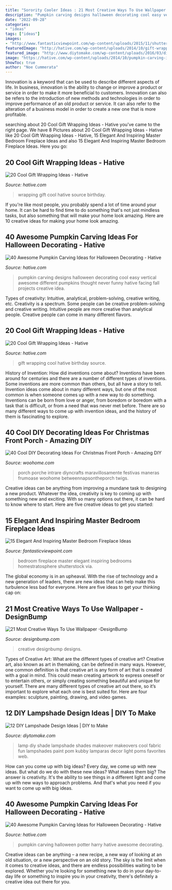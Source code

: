 ```yaml
---
title: "Sorority Cooler Ideas : 21 Most Creative Ways To Use Wallpaper -designbump"
description: "Pumpkin carving designs halloween decorating cool easy vertical awesome different pumpkins thought never funny hative facing fall projects creative idea"
date: "2022-09-28"
categories:
- "ideas"
tags: ["ideas"]
images:
- "http://www.fantasticviewpoint.com/wp-content/uploads/2015/11/shutterstock_118129444-634x421.jpg"
featuredImage: "http://hative.com/wp-content/uploads/2014/10/gift-wrapping-ideas/2-cool-gift-wrapping-ideas.jpg"
featured_image: "http://www.diytomake.com/wp-content/uploads/2016/03/diy-lamp-shade-ideas.jpg"
image: "https://hative.com/wp-content/uploads/2014/10/pumpkin-carving-ideas/23-harry-potter-pumpkin.jpg"
ShowToc: true
author: "Noe Cummerata"
---
```



Innovation is a keyword that can be used to describe different aspects of life. In business, innovation is the ability to change or improve a product or service in order to make it more beneficial to customers. Innovation can also be refers to the introduction of new methods and technologies in order to improve performance of an old product or service. It can also refer to the alteration of a business model in order to create a new one that is more profitable.

	

		
searching about 20 Cool Gift Wrapping Ideas - Hative you've came to the right page. We have 8 Pictures about 20 Cool Gift Wrapping Ideas - Hative like 20 Cool Gift Wrapping Ideas - Hative, 15 Elegant And Inspiring Master Bedroom Fireplace Ideas and also 15 Elegant And Inspiring Master Bedroom Fireplace Ideas. Here you go:
		
    
## 20 Cool Gift Wrapping Ideas - Hative

<img loading=lazy src="https://hative.com/wp-content/uploads/2014/10/gift-wrapping-ideas/4-cool-gift-wrapping-ideas.jpg" onerror="this.onerror=null;this.src='https://tse4.mm.bing.net/th?id=OIP.DM290G5GGwFg2ZJmXLjxnAHaLH&amp;pid=15.1';" alt="20 Cool Gift Wrapping Ideas - Hative">

_Source: hative.com_

>wrapping gift cool hative source birthday. 

	

If you're like most people, you probably spend a lot of time around your home. It can be hard to find time to do something that's not just mindless tasks, but also something that will make your home look amazing. Here are 10 creative ideas for making your home look amazing.

    
## 40 Awesome Pumpkin Carving Ideas For Halloween Decorating - Hative

<img loading=lazy src="https://hative.com/wp-content/uploads/2014/10/pumpkin-carving-ideas/24-pumpkin-family.jpg" onerror="this.onerror=null;this.src='https://tse3.mm.bing.net/th?id=OIP.jUf8mguE0nMboep1QsloMQHaHa&amp;pid=15.1';" alt="40 Awesome Pumpkin Carving Ideas for Halloween Decorating - Hative">

_Source: hative.com_

>pumpkin carving designs halloween decorating cool easy vertical awesome different pumpkins thought never funny hative facing fall projects creative idea. 

	

Types of creativity: Intuitive, analytical, problem-solving, creative writing, etc.
Creativity is a spectrum. Some people can be creative problem-solving and creative writing. Intuitive people are more creative than analytical people. Creative people can come in many different flavors.

    
## 20 Cool Gift Wrapping Ideas - Hative

<img loading=lazy src="http://hative.com/wp-content/uploads/2014/10/gift-wrapping-ideas/2-cool-gift-wrapping-ideas.jpg" onerror="this.onerror=null;this.src='https://tse4.mm.bing.net/th?id=OIP.iX8UAdzo3q4mvijwzBCFEwHaKX&amp;pid=15.1';" alt="20 Cool Gift Wrapping Ideas - Hative">

_Source: hative.com_

>gift wrapping cool hative birthday source. 

	

History of Invention: How did inventions come about?
Inventions have been around for centuries and there are a number of different types of inventions. Some inventions are more common than others, but all have a story to tell. Invention ideas come about in many different ways, but one of the most common is when someone comes up with a new way to do something. Inventions can be born from love or anger, from boredom or boredom with a task that is difficult, or from a need that was never met before. There are so many different ways to come up with invention ideas, and the history of them is fascinating to explore.

    
## 40 Cool DIY Decorating Ideas For Christmas Front Porch - Amazing DIY

<img loading=lazy src="https://www.woohome.com/wp-content/uploads/2013/12/DIY-Christmas-Porch-Ideas-32.jpg" onerror="this.onerror=null;this.src='https://tse3.mm.bing.net/th?id=OIP.ACD-9L_XuY4dS6xDYKWw2gHaLL&amp;pid=15.1';" alt="40 Cool DIY Decorating Ideas For Christmas Front Porch - Amazing DIY">

_Source: woohome.com_

>porch porche intrare diyncrafts maravillosamente festivas maneras frumoase woohome betweennapsontheporch twigs. 

	

Creative ideas can be anything from improving a mundane task to designing a new product. Whatever the idea, creativity is key to coming up with something new and exciting. With so many options out there, it can be hard to know where to start. Here are five creative ideas to get you started:

    
## 15 Elegant And Inspiring Master Bedroom Fireplace Ideas

<img loading=lazy src="http://www.fantasticviewpoint.com/wp-content/uploads/2015/11/shutterstock_118129444-634x421.jpg" onerror="this.onerror=null;this.src='https://tse4.mm.bing.net/th?id=OIP.nva6rW5S4xhFbPvIMMzk2wHaE6&amp;pid=15.1';" alt="15 Elegant And Inspiring Master Bedroom Fireplace Ideas">

_Source: fantasticviewpoint.com_

>bedroom fireplace master elegant inspiring bedrooms homestratosphere shutterstock via. 

	

The global economy is in an upheaval. With the rise of technology and a new generation of leaders, there are new ideas that can help make this turbulence less bad for everyone. Here are five ideas to get your thinking cap on: 

    
## 21 Most Creative Ways To Use Wallpaper -DesignBump

<img loading=lazy src="https://cdn.designbump.com/wp-content/uploads/2015/11/wallpaper-ideas-010.jpg" onerror="this.onerror=null;this.src='https://tse4.mm.bing.net/th?id=OIP.vYJjSC9MK-bvCkIVZut6uQHaMi&amp;pid=15.1';" alt="21 Most Creative Ways To Use Wallpaper -DesignBump">

_Source: designbump.com_

>creative designbump designs. 

	

Types of Creative Art: What are the different types of creative art?
Creative art, also known as art in themaking, can be defined in many ways. However, one common definition is that creative art is any form of art that is created with a goal in mind. This could mean creating artwork to express oneself or to entertain others, or simply creating something beautiful and unique for yourself. There are many different types of creative art out there, so it’s important to explore what each one is best suited for. Here are four examples: sculpture, painting, drawing, and video games.

    
## 12 DIY Lampshade Design Ideas | DIY To Make

<img loading=lazy src="http://www.diytomake.com/wp-content/uploads/2016/03/diy-lamp-shade-ideas.jpg" onerror="this.onerror=null;this.src='https://tse1.mm.bing.net/th?id=OIP.WcLglwLzuAizSt-fP3DmqAHaHa&amp;pid=15.1';" alt="12 DIY Lampshade Design Ideas | DIY to Make">

_Source: diytomake.com_

>lamp diy shade lampshade shades makeover makeovers cool fabric fun lampshades paint pom kubby lamparas decor light poms favorites web. 

	

How can you come up with big ideas?
Every day, we come up with new ideas. But what do we do with these new ideas? What makes them big? The answer is creativity. It's the ability to see things in a different light and come up with new ways to approach problems. And that's what you need if you want to come up with big ideas.

    
## 40 Awesome Pumpkin Carving Ideas For Halloween Decorating - Hative

<img loading=lazy src="https://hative.com/wp-content/uploads/2014/10/pumpkin-carving-ideas/23-harry-potter-pumpkin.jpg" onerror="this.onerror=null;this.src='https://tse1.mm.bing.net/th?id=OIP.3nkLtWKjVoDStJ28_M8d9wHaLH&amp;pid=15.1';" alt="40 Awesome Pumpkin Carving Ideas for Halloween Decorating - Hative">

_Source: hative.com_

>pumpkin carving halloween potter harry hative awesome decorating. 

	

Creative ideas can be anything – a new recipe, a new way of looking at an old situation, or a new perspective on an old story. The sky is the limit when it comes to creative ideas, and there are endless possibilities waiting to be explored. Whether you're looking for something new to do in your day-to-day life or something to inspire you in your creativity, there's definitely a creative idea out there for you.


